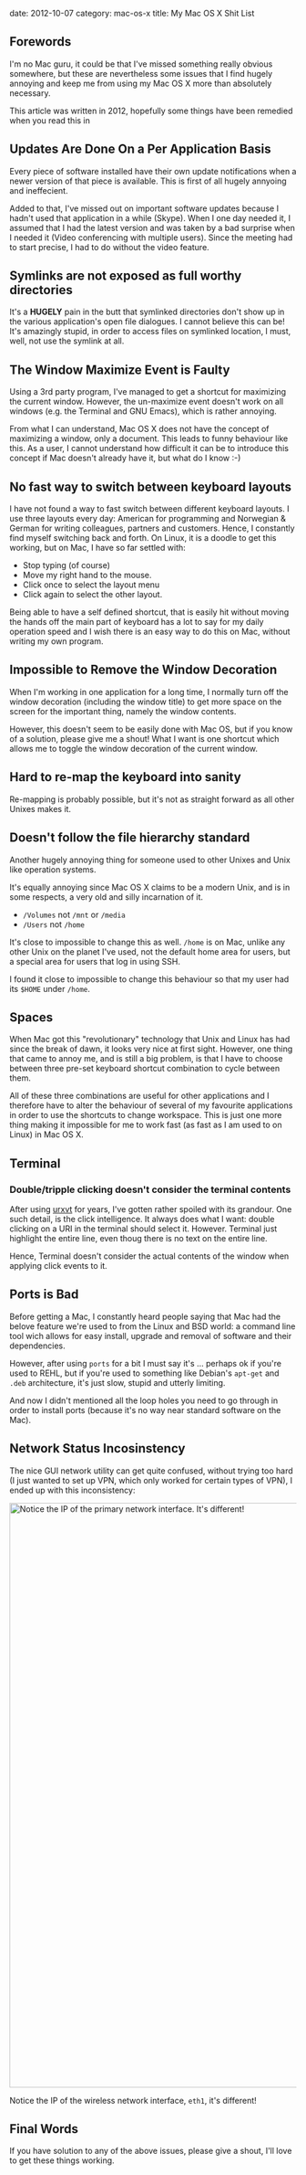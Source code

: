 date:    2012-10-07
category: mac-os-x
title: My Mac OS X Shit List

## Forewords

I'm no Mac guru, it could be that I've missed something really obvious
somewhere, but these are nevertheless some issues that I find hugely
annoying and keep me from using my Mac OS X more than absolutely
necessary. 

This article was written in 2012, hopefully some things have been
remedied when you read this in
<script>document.writeln(new Date().getFullYear());</script>

## Updates Are Done On a Per Application Basis

Every piece of software installed have their own update
notifications when a newer version of that piece is
available. This is first of all hugely annyoing and
ineffecient.


Added to that, I've missed out on important software updates
because I hadn't used that application in a while
(Skype). When I one day needed it, I assumed that I had the
latest version and was taken by a bad surprise when I needed
it (Video conferencing with multiple users). Since the meeting
had to start precise, I had to do without the video feature.

## Symlinks are not exposed as full worthy directories

It's a <strong>HUGELY</strong> pain in the butt that symlinked
directories don't show up in the various application's open
file dialogues. I cannot believe this can be! It's amazingly
stupid, in order to access files on symlinked location, I
must, well, not use the symlink at all.

## The Window Maximize Event is Faulty

Using a 3rd party program, I've managed to get a shortcut for
maximizing the current window. However, the un-maximize event
doesn't work on all windows (e.g. the Terminal and GNU Emacs),
which is rather annoying.


From what I can understand, Mac OS X does not have the concept
of maximizing a window, only a document. This leads to funny
behaviour like this. As a user, I cannot understand how
difficult it can be to introduce this concept if Mac doesn't
already have it, but what do I know :-)

## No fast way to switch between keyboard layouts 

I have not found a way to fast switch between different
keyboard layouts. I use three layouts every day: American for
programming and Norwegian &amp; German for writing colleagues,
partners and customers. Hence, I constantly find myself
switching back and forth. On Linux, it is a doodle to get this
working, but on Mac, I have so far settled with:


- Stop typing (of course)
- Move my right hand to the mouse.
- Click once to select the layout menu
- Click again to select the other layout.

Being able to have a self defined shortcut, that is easily hit
without moving the hands off the main part of keyboard has a
lot to say for my daily operation speed and I wish there is an
easy way to do this on Mac, without writing my own program.

## Impossible to Remove the Window Decoration

When I'm working in one application for a long time, I
normally turn off the window decoration (including the window
title) to get more space on the screen for the important
thing, namely the window contents.


However, this doesn't seem to be easily done with Mac OS, but
if you know of a solution, please give me a shout! What I want
is one shortcut which allows me to toggle the window
decoration of the current window.

## Hard to re-map the keyboard into sanity

Re-mapping is probably possible, but it's not as straight
forward as all other Unixes makes it.

## Doesn't follow the file hierarchy standard
<p>Another hugely annoying thing for someone used to other
Unixes and Unix like operation systems.

It's equally annoying since Mac OS X claims to be a modern
Unix, and is in some respects, a very old and silly
incarnation of it.

- `/Volumes` not `/mnt` or `/media`
- `/Users` not `/home`

It's close to impossible to change this as
well. `/home` is on Mac, unlike any other Unix on
the planet I've used, not the default home area for users, but
a special area for users that log in using SSH.


I found it close to impossible to change this behaviour so that my
user had its `$HOME` under `/home`.

## Spaces

When Mac got this "revolutionary" technology that Unix and
Linux has had since the break of dawn, it looks very nice at
first sight. However, one thing that came to annoy me, and is
still a big problem, is that I have to choose between three
pre-set keyboard shortcut combination to cycle between them.


All of these three combinations are useful for other
applications and I therefore have to alter the behaviour of
several of my favourite applications in order to use the
shortcuts to change workspace. This is just one more thing
making it impossible for me to work fast (as fast as I am used
to on Linux) in Mac OS X.

## Terminal
### Double/tripple clicking doesn't consider the terminal contents

After using <a
href="http://software.schmorp.de/pkg/rxvt-unicode.html">urxvt</a>
for years, I've gotten rather spoiled with its grandour. One
such detail, is the click intelligence. It always does what I
want: double clicking on a URI in the terminal should select
it. However. Terminal just highlight the entire line, even
thoug there is no text on the entire line.

Hence, Terminal doesn't consider the actual contents of the
window when applying click events to it.

## Ports is Bad

Before getting a Mac, I constantly heard people saying that
Mac had the belove feature we're used to from the Linux and
BSD world: a command line tool wich allows for easy install,
upgrade and removal of software and their dependencies.


However, after using `ports` for a bit I must say it's ... perhaps ok
if you're used to REHL, but if you're used to something like Debian's
`apt-get` and `.deb` architecture, it's just slow, stupid and utterly
limiting.


And now I didn't mentioned all the loop holes you need to go
through in order to install ports (because it's no way near
standard software on the Mac).

## Network Status Incosinstency

The nice GUI network utility can get quite confused, without
trying too hard (I just wanted to set up VPN, which only
worked for certain types of VPN), I ended up with this
inconsistency:

<a href="/graphics/2012/mac_osx_inconsistency_between_preferences_and_ifconfig.png">
  <img src="/graphics/2012/mac_osx_inconsistency_between_preferences_and_ifconfig.png"
    alt="Notice the IP of the primary network interface. It's different!"
    width="1024"
    class="centered"
  />
</a>

Notice the IP of the wireless network interface, ```eth1```, it's
different!

## Final Words

If you have solution to any of the above issues, please give a
shout, I'll love to get these things working.

